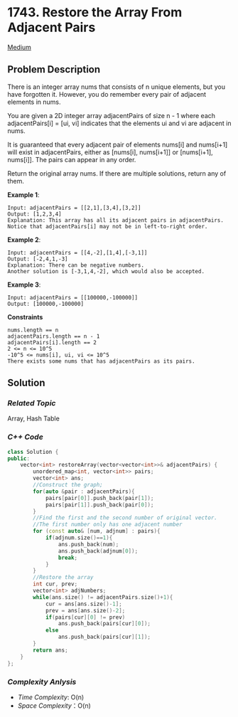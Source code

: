 # 1743. Restore the Array From Adjacent Pairs
[Medium](https://leetcode.com/problems/restore-the-array-from-adjacent-pairs/description/)

## Problem Description

There is an integer array nums that consists of n unique elements, but you have forgotten it. However, you do remember every pair of adjacent elements in nums.

You are given a 2D integer array adjacentPairs of size n - 1 where each adjacentPairs[i] = [ui, vi] indicates that the elements ui and vi are adjacent in nums.

It is guaranteed that every adjacent pair of elements nums[i] and nums[i+1] will exist in adjacentPairs, either as [nums[i], nums[i+1]] or [nums[i+1], nums[i]]. The pairs can appear in any order.

Return the original array nums. If there are multiple solutions, return any of them.

**Example 1**:
```
Input: adjacentPairs = [[2,1],[3,4],[3,2]]
Output: [1,2,3,4]
Explanation: This array has all its adjacent pairs in adjacentPairs.
Notice that adjacentPairs[i] may not be in left-to-right order.
```
**Example 2**:
```
Input: adjacentPairs = [[4,-2],[1,4],[-3,1]]
Output: [-2,4,1,-3]
Explanation: There can be negative numbers.
Another solution is [-3,1,4,-2], which would also be accepted.
```
**Example 3**:
```
Input: adjacentPairs = [[100000,-100000]]
Output: [100000,-100000]
```

**Constraints**
```
nums.length == n
adjacentPairs.length == n - 1
adjacentPairs[i].length == 2
2 <= n <= 10^5
-10^5 <= nums[i], ui, vi <= 10^5
There exists some nums that has adjacentPairs as its pairs.
```

## Solution

### _Related Topic_
   Array, Hash Table

### _C++ Code_
```cpp
class Solution {
public:
    vector<int> restoreArray(vector<vector<int>>& adjacentPairs) {
        unordered_map<int, vector<int>> pairs;
        vector<int> ans;
        //Construct the graph;
        for(auto &pair : adjacentPairs){
            pairs[pair[0]].push_back(pair[1]);
            pairs[pair[1]].push_back(pair[0]);
        }
        //Find the first and the second number of original vector.
        //The first number only has one adjacent number
        for (const auto& [num, adjnum] : pairs){
            if(adjnum.size()==1){
                ans.push_back(num);
                ans.push_back(adjnum[0]);
                break;
            }
        }
        //Restore the array
        int cur, prev;
        vector<int> adjNumbers;
        while(ans.size() != adjacentPairs.size()+1){
            cur = ans[ans.size()-1];
            prev = ans[ans.size()-2];
            if(pairs[cur][0] != prev)
                ans.push_back(pairs[cur][0]);
            else
                ans.push_back(pairs[cur][1]);
        }
        return ans;
    }
};
```

### _Complexity Anlysis_
- _Time Complexity_: O(n)
- _Space Complexity_：O(n)
